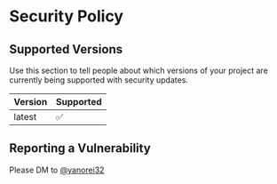 # Security Policy

## Supported Versions

Use this section to tell people about which versions of your project are
currently being supported with security updates.

| Version | Supported          |
|---------|--------------------|
| latest  | :white_check_mark: |

## Reporting a Vulnerability

Please DM to [@yanorei32](https://twitter.com/yanorei32/)
